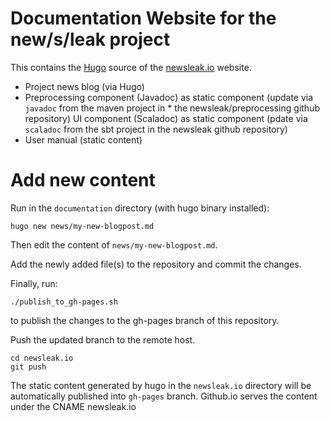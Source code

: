 # Documentation Website for the new/s/leak project

This contains the [Hugo](https://gohugo.io/) source of the [newsleak.io](https://newsleak.io) website.

* Project news blog (via Hugo)
* Preprocessing component (Javadoc) as static component (update via `javadoc` from the maven project in * the newsleak/preprocessing github repository)
UI component (Scaladoc)  as static component (pdate via `scaladoc` from the sbt project in the newsleak github repository)
* User manual (static content)

# Add new content

Run in the `documentation` directory (with hugo binary installed):

```
hugo new news/my-new-blogpost.md
```

Then edit the content of `news/my-new-blogpost.md`.

Add the newly added file(s) to the repository and commit the changes.

Finally, run:

```
./publish_to_gh-pages.sh
```

to publish the changes to the gh-pages branch of this repository. 

Push the updated branch to the remote host.

```
cd newsleak.io
git push
```

The static content generated by hugo in the `newsleak.io` directory will be automatically published into `gh-pages` branch. Github.io serves the content under the CNAME newsleak.io


